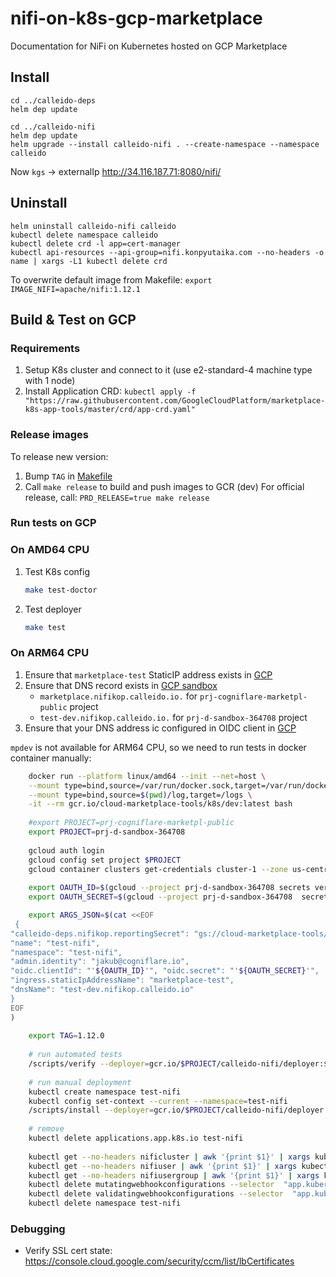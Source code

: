# nifi-on-k8s-gcp-marketplace
Documentation for NiFi on Kubernetes hosted on GCP Marketplace


## Install
```shell
cd ../calleido-deps
helm dep update

cd ../calleido-nifi
helm dep update
helm upgrade --install calleido-nifi . --create-namespace --namespace calleido
```

Now `kgs` -> externalIp
http://34.116.187.71:8080/nifi/

## Uninstall

```shell
helm uninstall calleido-nifi calleido
kubectl delete namespace calleido
kubectl delete crd -l app=cert-manager
kubectl api-resources --api-group=nifi.konpyutaika.com --no-headers -o name | xargs -L1 kubectl delete crd
```
To overwrite default image from Makefile: `export IMAGE_NIFI=apache/nifi:1.12.1`

## Build & Test on GCP

### Requirements
1. Setup K8s cluster and connect to it (use e2-standard-4 machine type with 1 node)
2. Install Application CRD:
   `kubectl apply -f "https://raw.githubusercontent.com/GoogleCloudPlatform/marketplace-k8s-app-tools/master/crd/app-crd.yaml"`

### Release images

To release new version:
1. Bump `TAG` in [Makefile](Makefile)
2. Call `make release` to build and push images to GCR (dev)
   For official release, call: `PRD_RELEASE=true make release`

### Run tests on GCP

### On AMD64 CPU
1. Test K8s config
    ```bash
    make test-doctor
    ```
2. Test deployer
    ```bash
    make test
    ```

### On ARM64 CPU

1. Ensure that `marketplace-test` StaticIP address exists in [GCP](https://console.cloud.google.com/networking/addresses/list?project=prj-cogniflare-marketpl-public)
2. Ensure that DNS record exists in [GCP sandbox](https://console.cloud.google.com/net-services/dns/zones/nifikop/details?project=prj-d-sandbox-364708)
   - `marketplace.nifikop.calleido.io.` for `prj-cogniflare-marketpl-public` project
   - `test-dev.nifikop.calleido.io.` for `prj-d-sandbox-364708` project
3. Ensure that your DNS address ic configured in OIDC client in [GCP](https://console.cloud.google.com/apis/credentials/oauthclient/229459469551-7q6uunqocmn9juhg33jcg4vvpcsqf3ug.apps.googleusercontent.com?project=prj-d-sandbox-364708)

`mpdev` is not available for ARM64 CPU, so we need to run tests in docker container manually:
```bash
    docker run --platform linux/amd64 --init --net=host \
    --mount type=bind,source=/var/run/docker.sock,target=/var/run/docker.sock,readonly \
    --mount type=bind,source=$(pwd)/log,target=/logs \
    -it --rm gcr.io/cloud-marketplace-tools/k8s/dev:latest bash
    
    #export PROJECT=prj-cogniflare-marketpl-public
    export PROJECT=prj-d-sandbox-364708
    
    gcloud auth login
    gcloud config set project $PROJECT
    gcloud container clusters get-credentials cluster-1 --zone us-central1-c --project $PROJECT
    
    export OAUTH_ID=$(gcloud --project prj-d-sandbox-364708 secrets versions access latest --secret=OauthClientID)
    export OAUTH_SECRET=$(gcloud --project prj-d-sandbox-364708  secrets versions access latest --secret=OauthSecret)

    export ARGS_JSON=$(cat <<EOF
 {
"calleido-deps.nifikop.reportingSecret": "gs://cloud-marketplace-tools/reporting_secrets/fake_reporting_secret.yaml",
"name": "test-nifi",
"namespace": "test-nifi",
"admin.identity": "jakub@cogniflare.io",
"oidc.clientId": "'${OAUTH_ID}'", "oidc.secret": "'${OAUTH_SECRET}'",
"ingress.staticIpAddressName": "marketplace-test", 
"dnsName": "test-dev.nifikop.calleido.io"
}
EOF
)
    
    export TAG=1.12.0
    
    # run automated tests
    /scripts/verify --deployer=gcr.io/$PROJECT/calleido-nifi/deployer:${TAG}
    
    # run manual deployment
    kubectl create namespace test-nifi
    kubectl config set-context --current --namespace=test-nifi
    /scripts/install --deployer=gcr.io/$PROJECT/calleido-nifi/deployer:${TAG} --parameters="$ARGS_JSON"
    
    # remove
    kubectl delete applications.app.k8s.io test-nifi
    
    kubectl get --no-headers nificluster | awk '{print $1}' | xargs kubectl patch nificluster -p '{"metadata" : {"finalizers" : null }}' --type=merge
    kubectl get --no-headers nifiuser | awk '{print $1}' | xargs kubectl patch nifiuser -p '{"metadata" : {"finalizers" : null }}' --type=merge
    kubectl get --no-headers nifiusergroup | awk '{print $1}' | xargs kubectl patch nifiusergroup -p '{"metadata" : {"finalizers" : null }}' --type=merge
    kubectl delete mutatingwebhookconfigurations --selector  "app.kubernetes.io/name=webhook"
    kubectl delete validatingwebhookconfigurations --selector  "app.kubernetes.io/name=webhook"
    kubectl delete namespace test-nifi
```

### Debugging
- Verify SSL cert state: https://console.cloud.google.com/security/ccm/list/lbCertificates
